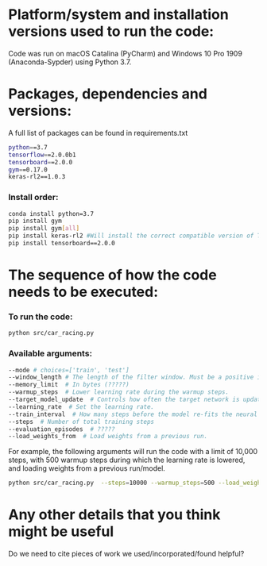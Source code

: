 # Platform/system and installation versions used to run the code:  

Code was run on macOS Catalina (PyCharm) and Windows 10 Pro 1909 (Anaconda-Sypder) using Python 3.7.

# Packages, dependencies and versions:  
A full list of packages can be found in requirements.txt  
```bash
python==3.7  
tensorflow==2.0.0b1  
tensorboard==2.0.0  
gym==0.17.0  
keras-rl2==1.0.3  
```

### Install order:  
```bash
conda install python=3.7  
pip install gym  
pip install gym[all]  
pip install keras-rl2 #Will install the correct compatible version of TensorFlow (2.0.0b1)  
pip install tensorboard==2.0.0  
```


# The sequence of how the code needs to be executed: 
### To run the code: 
```bash
python src/car_racing.py  
```

### Available arguments:  
```bash
--mode # choices=['train', 'test']
--window_length # The length of the filter window. Must be a positive integer
--memory_limit  # In bytes (?????)
--warmup_steps  # Lower learning rate during the warmup steps.
--target_model_update  # Controls how often the target network is updated (n'th step). 
--learning_rate  # Set the learning rate.
--train_interval  # How many steps before the model re-fits the neural network
--steps  # Number of total training steps
--evaluation_episodes  # ?????
--load_weights_from  # Load weights from a previous run.
```

For example, the following arguments will run the code with a limit of 10,000 steps, with 500 warmup steps during which the learning rate is lowered, and loading weights from a previous run/model. 
```bash
python src/car_racing.py  --steps=10000 --warmup_steps=500 --load_weights_from=pretrained_model_v1
```
# Any other details that you think might be useful
Do we need to cite pieces of work we used/incorporated/found helpful?
